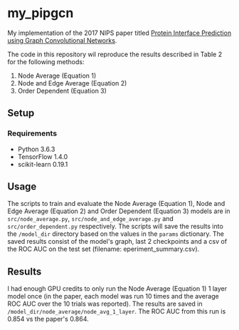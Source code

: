 # my_pipgcn
My implementation of the 2017 NIPS paper titled [Protein Interface Prediction using Graph Convolutional Networks](https://papers.nips.cc/paper/7231-protein-interface-prediction-using-graph-convolutional-networks).

The code in this repository wil reproduce the results described in Table 2 for the following methods:

1. Node Average (Equation 1)
2. Node and Edge Average (Equation 2)
3. Order Dependent (Equation 3)

## Setup
### Requirements
* Python 3.6.3
* TensorFlow 1.4.0
* scikit-learn 0.19.1

## Usage

The scripts to train and evaluate the Node Average (Equation 1), Node and Edge Average (Equation 2) and Order Dependent (Equation 3) models are in `src/node_average.py`, `src/node_and_edge_average.py` and `src/order_dependent.py` respectively. The scripts will save the results into the `/model_dir` directory based on the values in the `params` dictionary. The saved results consist of the model's graph, last 2 checkpoints and a csv of the ROC AUC on the test set (filename: eperiment_summary.csv).

## Results

I had enough GPU credits to only run the Node Average (Equation 1) 1 layer model once (in the paper, each model was run 10 times and the average ROC AUC over the 10 trials was reported). The results are saved in `/model_dir/node_average/node_avg_1_layer`. The ROC AUC from this run is 0.854 vs the paper's 0.864. 



